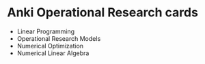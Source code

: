 # Anki Operational Research cards

* Linear Programming
* Operational Research Models
* Numerical Optimization
* Numerical Linear Algebra

